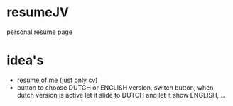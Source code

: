 # resumeJV
personal resume page

# idea's
- resume of me (just only cv)
- button to choose DUTCH or ENGLISH version, switch button, when dutch version is active let it slide to DUTCH and let it show ENGLISH, ...
